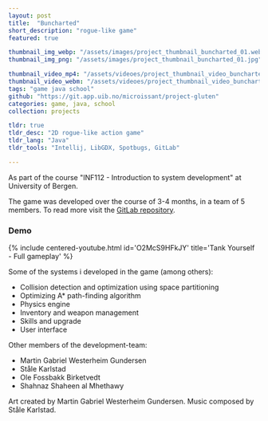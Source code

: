 ```yaml
---
layout: post
title:  "Buncharted"
short_description: "rogue-like game"
featured: true

thumbnail_img_webp: "/assets/images/project_thumbnail_buncharted_01.webp"
thumbnail_img_png: "/assets/images/project_thumbnail_buncharted_01.jpg"

thumbnail_video_mp4: "/assets/videoes/project_thumbnail_video_buncharted_01.mp4"
thumbnail_video_webm: "/assets/videoes/project_thumbnail_video_buncharted_01.webm"
tags: "game java school"
github: "https://git.app.uib.no/microissant/project-gluten"
categories: game, java, school
collection: projects

tldr: true
tldr_desc: "2D rogue-like action game"
tldr_lang: "Java"
tldr_tools: "Intellij, LibGDX, Spotbugs, GitLab"

---
```

As part of the course "INF112 - Introduction to system development" at University of Bergen.

The game was developed over the course of 3-4 months, in a team of 5 members. To read more visit the [GitLab repository](https://git.app.uib.no/microissant/project-gluten).

### Demo

{% include centered-youtube.html
    id='O2McS9HFkJY'
    title='Tank Yourself - Full gameplay'
%}

Some of the systems i developed in the game (among others):

* Collision detection and optimization using space partitioning
* Optimizing A* path-finding algorithm
* Physics engine
* Inventory and weapon management
* Skills and upgrade
* User interface

Other members of the development-team:

* Martin Gabriel Westerheim Gundersen
* Ståle Karlstad
* Ole Fossbakk Birketvedt
* Shahnaz Shaheen al Mhethawy

Art created by Martin Gabriel Westerheim Gundersen. Music composed by Ståle Karlstad.
